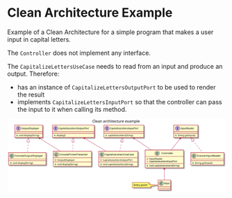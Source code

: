 # Clean Architecture Example

Example of a Clean Architecture for a simple program that makes a user input in capital letters.

The `Controller` does not implement any interface.

The `CapitalizeLettersUseCase` needs to read from an input and produce an output. Therefore:
- has an instance of `CapitalizeLettersOutputPort` to be used to render the result
- implements `CapitalizeLettersInputPort` so that the controller can pass the input to it when calling its method.

![class-diagram](class-diagram.svg)

